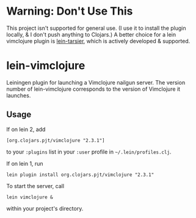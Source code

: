 # Warning: Don't Use This

This project isn't supported for general use. (I use it to install the plugin locally, & I don't push anything to Clojars.) 
A better choice for a lein vimclojure plugin is [lein-tarsier](https://github.com/sattvik/lein-tarsier), which is actively 
developed & supported. 

# lein-vimclojure

Leiningen plugin for launching a Vimclojure nailgun server. The version number of
lein-vimclojure corresponds to the version of Vimclojure it launches. 

## Usage

If on lein 2, add

   `[org.clojars.pjt/vimclojure "2.3.1"]`

to your `:plugins` list in your `:user` profile in `~/.lein/profiles.clj`. 

If on lein 1, run

   `lein plugin install org.clojars.pjt/vimclojure "2.3.1"`

To start the server, call 

   `lein vimclojure &`

within your project's directory.
